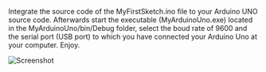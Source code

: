 Integrate the source code of the MyFirstSketch.ino file to your Arduino UNO source code. Afterwards start the executable (MyArduinoUno.exe) located in the MyArduinoUno/bin/Debug folder, select the boud rate of 9600 and the serial port (USB port) to which you have connected your Arduino Uno at your computer. Enjoy.

![Screenshot](https://github.com/pawlizio/MyArduinoUno/blob/master/MyArduinoUno/div/Screenshot.JPG)
